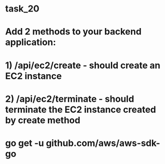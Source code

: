 # task_20
# Add 2 methods to your backend application:
# 1) /api/ec2/create - should create an EC2 instance
# 2) /api/ec2/terminate - should terminate the EC2 instance created by create method
# go get -u github.com/aws/aws-sdk-go

